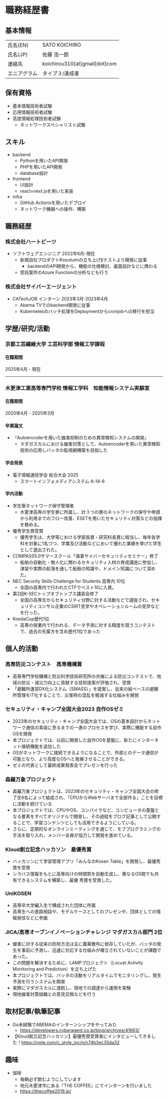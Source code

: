 # 職務経歴書
## 基本情報


|  |       |
| -------- | ------------- |
| 氏名(EN) | SATO KOICHIRO |
|   氏名(JP)       |    佐藤 浩一郎           |
| 連絡先 | koichirou310[at]gmail[dot]com  |
|エニアグラム | タイプ３/達成者|

## 保有資格
- 基本情報技術者試験
- 応用情報技術者試験
- 高度情報処理技術者試験
    - ネットワークスペシャリスト試験

## スキル
- backend
    - Pythonを用いたAPI開発
    - PHPを用いたAPI開発
    - database設計
- frontend
    - UI設計
    - react+next.jsを用いた実装
- infra
    - GitHub Actionsを用いたデプロイ
    - ネットワーク機器への操作、構築
## 職務経歴
### 株式会社ハートビーツ
- ソフトウェアエンジニア 2022年6月-現在
    - 新規自社プロダクトKozutumiの立ち上げβテストより開発に従事
        - backendのAPI開発から、機能の仕様検討、画面設計などに携わる
    - 受託案件のAzure Functionの分析なども行う

### 株式会社サイバーエージェント
- CATechJOB インターン 2023年3月-2023年4月
    - Abema TVでのbackend開発に従事
    - Kubernetesのバッチ処理をDeploymentからcronjobへの移行を担当

## 学歴/研究/活動

### 京都工芸繊維大学 工芸科学部 情報工学課程
#### 在籍期間
2025年4月 - 現在

---
### 木更津工業高等専門学校 情報工学科　知能情報システム実験室
#### 在籍期間
2020年4月 - 2025年3月

#### 卒業論文
- 『Autoencoderを用いた蝗害抑制のための異常検知システムの開発』
    - マダガスカルにおける蝗害対策として、Autoencoderを用いた異常検知技術の応用しバッタの監視網構築を目指した

#### 学会発表
- 電子情報通信学会 総合大会 2025
    - スマートインフォメディアシステム A-14-6

#### 学内活動
- 学生寮ネットワーク保守管理者
    - 木更津高専の学生寮に所属し、計３つの寮のネットワークの保守や申請から利用までのフロー改善、ESETを用いたセキュリティ対策などの指揮を務める。
- 優秀学生賞受賞
    - 優秀学生は、大学等における学部長賞・研究科長賞に相当し、毎年各学科を対象に1名づつ、学業及び活動などにおいて優れた業績を挙げた学生として選出された。
- COMPASS5.0サマースクール「海事サイバーセキュリティセミナー」修了
    - 船舶の自動化・無人化に関わるセキュリティ人材の育成講座に参加し、演習や実際の航海を通して船舶の知識や、ドメイン知識について深めた。
- NEC Security Skills Challenge for Students 高専内 10位
    - 全国の高専内で行われたCTFでベスト10に入賞。
- 第2回K-SECトップオブトップス講習会修了
    - 全国の高専生からセキュリティ分野に対する活動などで選抜され、セキュリティコンサル企業のCSIRT見学やオペレーションルームの見学などを行った。
- KoedaCup歴代1位
    - 高専の授業内で行われる、データ予測に対する精度を競うコンテストで、過去の先輩方を含め歴代1位であった

## 個人的活動
### 高専防災コンテスト　高専機構賞
- 高等専門学校機構と防災科学技術研究所の共催による防災コンテストで、地域の防災・減災力向上に貢献する技術提案が評価され、受賞
- 「避難所運営DX化システム（SMASS）」を提案し、従来の紙ベースの避難所管理をIT化することで、災害時の混乱を軽減する仕組みを開発
### セキュリティ・キャンプ全国大会2023 自作OSゼミ
- 2023年のセキュリティ・キャンプ全国大会では、OSの基本設計からネットワーク通信の実装に至るまでの一連のプロセスを学び、実際に機能する自作OSを開発
- 本プロジェクトでは、以前に開発した自作OSを基盤に、新たにインターネット接続機能を追加した
- OSがネットワークに接続できるようになることで、外部とのデータ通信が可能となり、より高度なOSへと発展させることができる。
- ゼミの代表として最終成果発表会でプレゼンを行った

### 森羅万象プロジェクト
- 森羅万象プロジェクトは、2023年のセキュリティ・キャンプ全国大会の修了生6名によって結成され、「CPUからWebサーバまで全部作る」ことを目標に活動を続けている
- 本プロジェクトでは、CPUやOS、コンパイラなど、コンピュータの基盤となる要素をすべてオリジナルで開発し、その過程をブログ記事として公開することで、学習コンテンツとしても活用できるようにしている。
- さらに、定期的なオンラインミーティングを通じて、モブプログラミングの手法を取り入れ、メンバー全員が協力して開発を進めている。

### Kloud創立記念ハッカソン　最優秀賞
- ハッカソンにて学習管理アプリ「みんなのKosen Table」を開発し、最優秀賞を受賞
- シラバス情報をもとに高専向けの時間割を自動生成し、異なるOS間でも共有できるシステムを構築し、最優
秀賞を受賞した。
### UniKOSEN
- 高専卒大学編入生で構成された団体に所属
- 高専生への進路相談や、モデルケースとしてのプレゼンや、団体としての情報発信などに参画

### JICA/高専オープンイノベーションチャレンジ マダガスカル部門 2位
- 蝗害に対する従来の防除方法は主に農薬散布に依存していたが、バッタの発生を事前に予測し、迅速に対応する仕組みが確立されていないことが課題であった。
- この問題を解決するために、LAMPプロジェクト（Locust Activity Monitoring and Prediction）を立ち上げた
- 本プロジェクトでは、バッタの活動をリアルタイムでモニタリングし、発生予測を行うシステムを開発
- 実際にマダガスカルに渡航し、現地での調達から運用を実験
- 現地蝗害対策組織との意見交換などを行う
## 取材記事/執筆記事
- Go未経験でABEMAのインターンシップをやってみた
    - https://developers.cyberagent.co.jp/blog/archives/41663/
- 【Kloud創立記念ハッカソン】最優秀賞受賞者にインタビューしてきました！https://note.com/c_style_inc/n/n74b3ec35da32

## 趣味
- 珈琲
    - 毎朝必ず飲むようにしています
    - 地元木更津市にある『THE COFFEE』にてインターンを行いました
    - https://thecoffee2019.jp/

